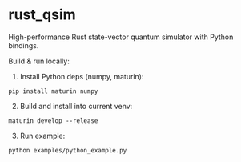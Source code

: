 # rust_qsim

High-performance Rust state-vector quantum simulator with Python bindings.

Build & run locally:

1. Install Python deps (numpy, maturin):

`pip install maturin numpy`


2. Build and install into current venv:

`maturin develop --release`


3. Run example:

`python examples/python_example.py`